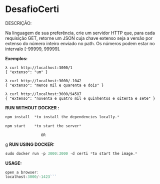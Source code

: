 # DesafioCerti

DESCRIÇÃO:


Na linguagem de sua preferência, crie um servidor HTTP que, para cada
requisição GET, retorne um JSON cuja chave extenso seja a versão por
extenso do número inteiro enviado no path. Os números podem estar no
intervalo [-99999, 99999].

**Exemplos:**
```
λ curl http://localhost:3000/1
{ "extenso": "um" }

λ curl http://localhost:3000/-1042
{ "extenso": "menos mil e quarenta e dois" }

λ curl http://localhost:3000/94587
{ "extenso": "noventa e quatro mil e quinhentos e oitenta e sete" }
```

**RUN WITHOUT DOCKER :**
```javascript
npm install  *to install the dependencies locally.*
```
```javascript
npm start    *to start the server*
```
                    OR
g
**RUN USING DOCKER:**
```javascript
sudo docker run -p 3000:3000 -d certi *to start the image.*
```
**USAGE:**
```javascript
open a browser:
localhost:3000/-1423```
